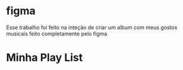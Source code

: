 # figma

Esse trabalho foi feito na inteção de criar um album com meus gostos musicais
feito completamente pelo figma 

# Minha Play List
